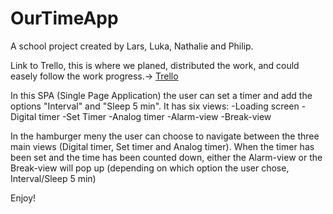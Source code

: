 # OurTimeApp
A school project created by Lars, Luka, Nathalie and Philip.

Link to Trello, this is where we planed, distributed the work, and could easely follow the work progress.-> <a href="https://trello.com/b/HIuBB0vd/the-poop-scientists">Trello</a>
 
In this SPA (Single Page Application) the user can set a timer and add the options "Interval" and "Sleep 5 min".
It has six views:
-Loading screen
-Digital timer
-Set Timer
-Analog timer
-Alarm-view
-Break-view

In the hamburger meny the user can choose to navigate between the three main views (Digital timer, Set timer and Analog timer).
When the timer has been set and the time has been counted down, either the Alarm-view or the Break-view will pop up (depending on which option the user chose, Interval/Sleep 5 min)

Enjoy!
